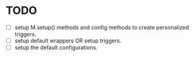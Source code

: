# TODO
- [ ] setup M.setup() methods and config methods to create personalized triggers.
- [ ] setup default wrappers OR setup triggers.
- [ ] setup the default configurations.
